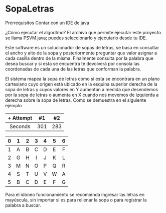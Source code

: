 # SopaLetras

Prerrequisitos
Contar con un IDE de java

¿Cómo ejecutar el algoritmo?
El archivo que permite ejecutar este proyecto se llama PSVM.java; puedes seleccionarlo y ejecutarlo desde tu IDE.

Este software es un solucionador de sopas de letras, se basa en consultar el ancho y alto de la sopa y posteriormente preguntar que valor asignar a cada casilla dentro 
de la misma. Finalmente consulta por la palabra que desea buscar y si esta se encuentra te devolverá por consola las coordenadas de cada una de las letras que conforman
la palabra.

El sistema mapea la sopa de letras como si esta se encontrara en un plano cartesiano cuyo origen está ubicado en la esquina superior derecha de la sopa de letras y cuyos
valores en Y aumentan a medida que desendemos por la sopa de letras o aumenta en X cuando nos movemos de izquierda a derecha sobre la sopa de letras. Como se demuestra
en el siguiente ejemplo

|+ Attempt | #1  | #2  |
| :---:   | :-: | :-: |
| Seconds | 301 | 283 |

| 0 | 1 | 2 | 3 | 4 | 5 | 6 |
|:-:|:-:|:-:|:-:|:-:|:-:|:-:|
| 1 | A | B | C | D | E | F |
| 2 | G | H | I | J | K | L |
| 3 | M | N | O | P | Q | R |
| 4 | S | T | U | V | W | A |
| 5 | B | C | D | E | F | G |

 
 Para el idóneo funcionamiento se recomienda ingresar las letras en mayúscula, sin importar si es para rellenar la sopa o para registrar la palabra a buscar.
 
 
